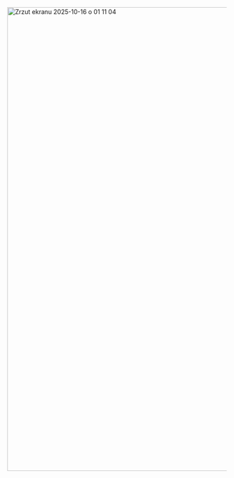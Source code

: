 <img width="1819" height="1065" alt="Zrzut ekranu 2025-10-16 o 01 11 04" src="https://github.com/user-attachments/assets/1bd34049-23cf-47db-a652-7eeadcc3e8f3" />
